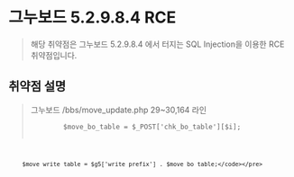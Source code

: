 # 그누보드 5.2.9.8.4 RCE
>해당 취약점은 그누보드 5.2.9.8.4 에서 터지는 SQL Injection을 이용한 RCE 취약점입니다.
>
## 취약점 설명
>그누보드 /bbs/move_update.php 29~30,164 라인
><pre><code>        $move_bo_table = $_POST['chk_bo_table'][$i];
        $move_write_table = $g5['write_prefix'] . $move_bo_table;</code></pre>
